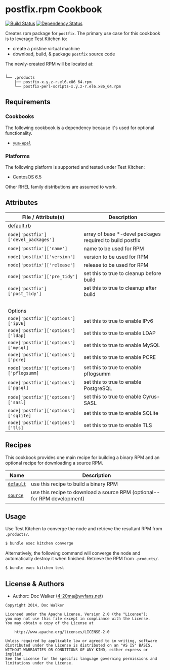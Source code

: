 postfix.rpm Cookbook
====================
[![Build Status](https://travis-ci.org/4-20ma/cookbook-postfix.rpm.png?branch=master)](https://travis-ci.org/4-20ma/cookbook-postfix.rpm)
[![Dependency Status](https://gemnasium.com/4-20ma/cookbook-postfix.rpm.png)](https://gemnasium.com/4-20ma/cookbook-postfix.rpm)

Creates rpm package for `postfix`. The primary use case for this cookbook is to leverage Test Kitchen to:

- create a pristine virtual machine
- download, build, & package `postfix` source code

The newly-created RPM will be located at:

````text
.
└── .products
    ├── postfix-x.y.z-r.el6.x86_64.rpm
    └── postfix-perl-scripts-x.y.z-r.el6.x86_64.rpm
````


Requirements
------------
### Cookbooks
The following cookbook is a dependency because it's used for optional functionality.

- [`yum-epel`](https://github.com/opscode-cookbooks/yum-epel)

### Platforms
The following platform is supported and tested under Test Kitchen:

- CentosOS 6.5

Other RHEL family distributions are assumed to work.


Attributes
----------

File / Attribute(s)                       | Description
------------------------------------------|------------
[default.rb](attributes/default.rb)       |
`node['postfix']['devel_packages']`       | array of base *-devel packages required to build postfix
`node['postfix']['name']`                 | name to be used for RPM
`node['postfix']['version']`              | version to be used for RPM
`node['postfix']['release']`              | release to be used for RPM
`node['postfix']['pre_tidy']`             | set this to true to cleanup before build
`node['postfix']['post_tidy']`            | set this to true to cleanup after build
&nbsp;                                    | &nbsp;
Options                                   |
`node['postfix']['options']['ipv6]`       | set this to true to enable IPv6
`node['postfix']['options']['ldap]`       | set this to true to enable LDAP
`node['postfix']['options']['mysql]`      | set this to true to enable MySQL
`node['postfix']['options']['pcre]`       | set this to true to enable PCRE
`node['postfix']['options']['pflogsumm]`  | set this to true to enable pflogsumm
`node['postfix']['options']['pgsql]`      | set this to true to enable PostgreSQL
`node['postfix']['options']['sasl]`       | set this to true to enable Cyrus-SASL
`node['postfix']['options']['sqlite]`     | set this to true to enable SQLite
`node['postfix']['options']['tls]`        | set this to true to enable TLS


Recipes
-------
This cookbook provides one main recipe for building a binary RPM and an optional recipe for downloading a source RPM.

Name                            | Description
--------------------------------|------------
[`default`](recipes/default.rb) | use this recipe to build a binary RPM
[`source`](recipes/source.rb)   | use this recipe to download a source RPM (optional--for RPM development)


Usage
-----
Use Test Kitchen to converge the node and retrieve the resultant RPM from `.products/`.

````bash
$ bundle exec kitchen converge
````

Alternatively, the following command will converge the node and automatically destroy it when finished. Retrieve the RPM from `.products/`.

````bash
$ bundle exec kitchen test
````


License & Authors
-----------------
- Author:: Doc Walker (<4-20ma@wvfans.net>)

````text
Copyright 2014, Doc Walker

Licensed under the Apache License, Version 2.0 (the "License");
you may not use this file except in compliance with the License.
You may obtain a copy of the License at

    http://www.apache.org/licenses/LICENSE-2.0

Unless required by applicable law or agreed to in writing, software
distributed under the License is distributed on an "AS IS" BASIS,
WITHOUT WARRANTIES OR CONDITIONS OF ANY KIND, either express or implied.
See the License for the specific language governing permissions and
limitations under the License.
````
